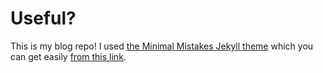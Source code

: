 # Useful?

This is my blog repo! I used [the Minimal Mistakes Jekyll theme](https://github.com/mmistakes/minimal-mistakes) which you can get easily [from this link](https://github.com/mmistakes/mm-github-pages-starter/generate). 
